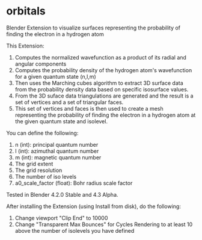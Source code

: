 # orbitals
 Blender Extension to visualize surfaces representing the probability of finding the electron in a hydrogen atom

This Extension:

1) Computes the normalized wavefunction as a product of its radial and angular components
2) Computes the probability density of the hydrogen atom's wavefunction for a given quantum state (n,l,m)
4) Then uses the Marching cubes algorithm to extract 3D surface data from the probability density data based on specific isosurface values.
5) From the 3D suface data triangulations are generated and the result is a set of vertices and a set of triangular faces.
6) This set of vertices and faces is then used to create a mesh representing the probability of finding the electron in a hydrogen atom at the given quantum state and isolevel. 

You can define the following:
1) n (int): principal quantum number
2) l (int): azimuthal quantum number
3) m (int): magnetic quantum number
4) The grid extent
5) The grid resolution
6) The number of iso levels
7) a0_scale_factor (float): Bohr radius scale factor

Tested in Blender 4.2.0 Stable and 4.3 Alpha.

After installing the Extension (using Install from disk), do the following:
1) Change viewport "Clip End" to 10000
2) Change "Transparent Max Bounces" for Cycles Rendering to at least 10 above the number of isolevels you have defined 

